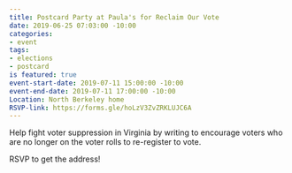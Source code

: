 ```yaml
---
title: Postcard Party at Paula's for Reclaim Our Vote
date: 2019-06-25 07:03:00 -10:00
categories:
- event
tags:
- elections
- postcard
is featured: true
event-start-date: 2019-07-11 15:00:00 -10:00
event-end-date: 2019-07-11 17:00:00 -10:00
Location: North Berkeley home
RSVP-link: https://forms.gle/hoLzV3ZvZRKLUJC6A
---
```


Help fight voter suppression in Virginia by writing to encourage voters who are no longer on the voter rolls to re-register to vote.

RSVP to get the address!
